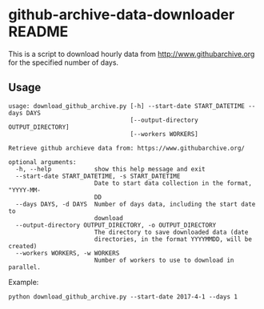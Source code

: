 # github-archive-data-downloader README

This is a script to download hourly data from http://www.githubarchive.org for the specified number of days.
 

## Usage

```
usage: download_github_archive.py [-h] --start-date START_DATETIME --days DAYS
                                  [--output-directory OUTPUT_DIRECTORY]
                                  [--workers WORKERS]

Retrieve github archieve data from: https://www.githubarchive.org/

optional arguments:
  -h, --help            show this help message and exit
  --start-date START_DATETIME, -s START_DATETIME
                        Date to start data collection in the format, "YYYY-MM-
                        DD
  --days DAYS, -d DAYS  Number of days data, including the start date to
                        download
  --output-directory OUTPUT_DIRECTORY, -o OUTPUT_DIRECTORY
                        The directory to save downloaded data (date
                        directories, in the format YYYYMMDD, will be created)
  --workers WORKERS, -w WORKERS
                        Number of workers to use to download in parallel.
```

Example:
```
python download_github_archive.py --start-date 2017-4-1 --days 1
```
